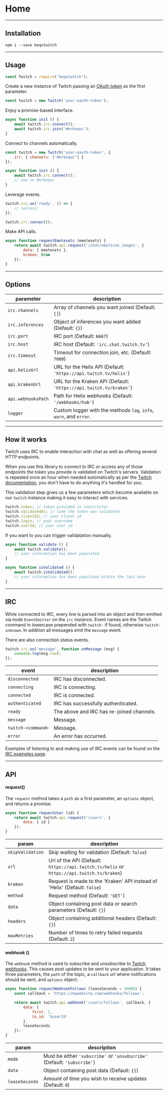 # Home

---
## Installation

```
npm i --save kequtwitch
```

---
## Usage

```javascript
const Twitch = require('kequtwitch');
```

Create a new instance of Twitch passing an [OAuth token](http://twitchapps.com/tmi/) as the first parameter.

```javascript
const twitch = new Twitch('your-oauth-token');
```

Enjoy a promise-based interface.

```javascript
async function init () {
    await twitch.irc.connect();
    await twitch.irc.join('#mrkequc');
}
```

Connect to channels automatically.

```javascript
const twitch = new Twitch('your-oauth-token', {
    irc: { channels: ['#mrkequc'] }
});

async function init () {
    await twitch.irc.connect();
    // now in #mrkequc
}
```

Leverage events.

```javascript
twitch.irc.on('ready', () => {
    // success!
});

twitch.irc.connect();
```

Make API calls.

```javascript
async function requestEmotesets (emotesets) {
    return await twitch.api.request('/chat/emoticon_images', {
        data: { emotesets },
        kraken: true
    });
}
```

---
## Options

| parameter | description |
| - | - |
| `irc.channels` | Array of channels you want joined (Default: `[]`) |
| `irc.inferences` | Object of inferences you want added (Default: `{}`) |
| `irc.port` | IRC port (Default: `6667`) |
| `irc.host` | IRC host (Default: `'irc.chat.twitch.tv'`) |
| `irc.timeout` | Timeout for connection join, etc. (Default: `7000`) |
| `api.helixUrl` | URL for the Helix API (Default: `'https://api.twitch.tv/helix'`) |
| `api.krakenUrl` | URL for the Kraken API (Default: `'https://api.twitch.tv/kraken'`) |
| `api.webhooksPath` | Path for Helix webhooks (Default: `'/webhooks/hub'`) |
| `logger` | Custom logger with the methods `log`, `info`, `warn`, and `error`. |

---
## How it works

Twitch uses IRC to enable interaction with chat as well as offering several HTTP endpoints.

When you use this library to connect to IRC or access any of those endpoints the token you provide is validated on Twitch's servers. Validation is repeated once an hour when needed automatically as per the [Twitch documentation](https://dev.twitch.tv/docs/authentication/#validating-requests), you don't have to do anything it's handled for you.

This validation step gives us a few parameters which become available on our `twitch` instance making it easy to interact with services.

```javascript
twitch.token; // token provided in constructor
twitch.validatedAt; // time the token was validated
twitch.clientId; // your client id
twitch.login; // your username
twitch.userId; // your user id
```

If you want to you can trigger validatation manually.

```javascript
async function validate () {
    await twitch.validate();
    // user information has been populated
}

async function isValidated () {
    await twitch.isValidated();
    // user information has been populated within the last hour
}
```

---
## IRC

While connected to IRC, every line is parsed into an object and then emitted via node `EventEmitter` on the `irc` instance. Event names are the Twitch command in lowercase prepended with `twitch-` if found, otherwise `twitch-unknown`. In addition all messages emit the `message` event.

There are also connection status events.

```javascript
twitch.irc.on('message', function onMessage (msg) {
    console.log(msg.raw);
});
```

| event | description |
| - | - |
| `disconnected` | IRC has disconnected. |
| `connecting` | IRC is connecting. |
| `connected` | IRC is connected. |
| `authenticated` | IRC has successfully authenticated. |
| `ready` | The above and IRC has re-joined channels. |
| `message` | Message. |
| `twitch-<command>` | Message. |
| `error` | An error has occurred. |

Examples of listening to and making use of IRC events can be found on the [IRC examples page](md/irc-examples.md).

---
## API

#### request()

The `request` method takes a `path` as a first parameter, an `options` object, and returns a promise.

```javascript
async function requestUser (id) {
    return await twitch.api.request('/users', {
        data: { id }
    });
}
```

| param | description |
| - | - |
| `skipValidation` | Skip waiting for validation (Default: `false`) |
| `url` | Url of the API (Default: ``https://api.twitch.tv/helix`` or ``https://api.twitch.tv/kraken``) |
| `kraken` | Request is made to the 'Kraken' API instead of 'Helix' (Default: `false`) |
| `method` | Request method (Default: `'GET'`) |
| `data` | Object containing post data or search parameters (Default: `{}`) |
| `headers` | Object containing additional headers (Default: `{}`) |
| `maxRetries` | Number of times to retry failed requests (Default: `2`) |

#### webhook ()

The `webhook` method is used to subscribe and unsubscribe to [Twitch webhooks](https://dev.twitch.tv/docs/api/webhooks-reference/). This causes post updates to be sent to your application. It takes three parameters, the `path` of the topic, a `callback` url where notifications should be sent, and `options` object.

```javascript
async function requestWebhookFollows (leaseSeconds = 36000) {
    const callback = 'https://mywebsite.com/webhooks/follows';

    return await twitch.api.webhook('/users/follows', callback, {
        data: {
            first: 1,
            to_id: '$userId'
        },
        leaseSeconds
    });
}
```

| param | description |
| - | - |
| `mode` | Must be either `'subscribe'` or `'unsubscribe'` (Default: `'subscribe'`) |
| `data` | Object containing post data (Default: `{}`) |
| `leaseSeconds` | Amount of time you wish to receive updates (Default: `0`) |
